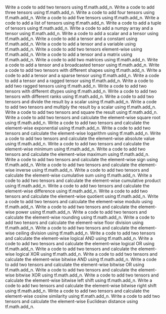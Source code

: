 Write a code to add two tensors using tf.math.add_n.
Write a code to add three tensors using tf.math.add_n.
Write a code to add four tensors using tf.math.add_n.
Write a code to add five tensors using tf.math.add_n.
Write a code to add a list of tensors using tf.math.add_n.
Write a code to add a tuple of tensors using tf.math.add_n.
Write a code to add a numpy array and a tensor using tf.math.add_n.
Write a code to add a scalar and a tensor using tf.math.add_n.
Write a code to add a tensor and a constant using tf.math.add_n.
Write a code to add a tensor and a variable using tf.math.add_n.
Write a code to add two tensors element-wise using tf.math.add_n.
Write a code to add a tensor and a matrix using tf.math.add_n.
Write a code to add two matrices using tf.math.add_n.
Write a code to add a tensor and a broadcasted tensor using tf.math.add_n.
Write a code to add two tensors with different shapes using tf.math.add_n.
Write a code to add a tensor and a sparse tensor using tf.math.add_n.
Write a code to add a tensor and a ragged tensor using tf.math.add_n.
Write a code to add two ragged tensors using tf.math.add_n.
Write a code to add two tensors with different dtypes using tf.math.add_n.
Write a code to add two tensors with different ranks using tf.math.add_n.
Write a code to add two tensors and divide the result by a scalar using tf.math.add_n.
Write a code to add two tensors and multiply the result by a scalar using tf.math.add_n.
Write a code to add two tensors and square the result using tf.math.add_n.
Write a code to add two tensors and calculate the element-wise square root using tf.math.add_n.
Write a code to add two tensors and calculate the element-wise exponential using tf.math.add_n.
Write a code to add two tensors and calculate the element-wise logarithm using tf.math.add_n.
Write a code to add two tensors and calculate the element-wise absolute value using tf.math.add_n.
Write a code to add two tensors and calculate the element-wise minimum using tf.math.add_n.
Write a code to add two tensors and calculate the element-wise maximum using tf.math.add_n.
Write a code to add two tensors and calculate the element-wise sign using tf.math.add_n.
Write a code to add two tensors and calculate the element-wise inverse using tf.math.add_n.
Write a code to add two tensors and calculate the element-wise cumulative sum using tf.math.add_n.
Write a code to add two tensors and calculate the element-wise cumulative product using tf.math.add_n.
Write a code to add two tensors and calculate the element-wise difference using tf.math.add_n.
Write a code to add two tensors and calculate the element-wise quotient using tf.math.add_n.
Write a code to add two tensors and calculate the element-wise modulo using tf.math.add_n.
Write a code to add two tensors and calculate the element-wise power using tf.math.add_n.
Write a code to add two tensors and calculate the element-wise rounding using tf.math.add_n.
Write a code to add two tensors and calculate the element-wise floor division using tf.math.add_n.
Write a code to add two tensors and calculate the element-wise ceiling division using tf.math.add_n.
Write a code to add two tensors and calculate the element-wise logical AND using tf.math.add_n.
Write a code to add two tensors and calculate the element-wise logical OR using tf.math.add_n.
Write a code to add two tensors and calculate the element-wise logical XOR using tf.math.add_n.
Write a code to add two tensors and calculate the element-wise bitwise AND using tf.math.add_n.
Write a code to add two tensors and calculate the element-wise bitwise OR using tf.math.add_n.
Write a code to add two tensors and calculate the element-wise bitwise XOR using tf.math.add_n.
Write a code to add two tensors and calculate the element-wise bitwise left shift using tf.math.add_n.
Write a code to add two tensors and calculate the element-wise bitwise right shift using tf.math.add_n.
Write a code to add two tensors and calculate the element-wise cosine similarity using tf.math.add_n.
Write a code to add two tensors and calculate the element-wise Euclidean distance using tf.math.add_n.